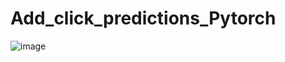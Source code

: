 # Add_click_predictions_Pytorch

![image](https://github.com/Yash-Adhiya/Add_click_predictions_Pytorch/assets/76459878/5d50e4a0-dbb8-44c8-bf50-12065d2055d0)
